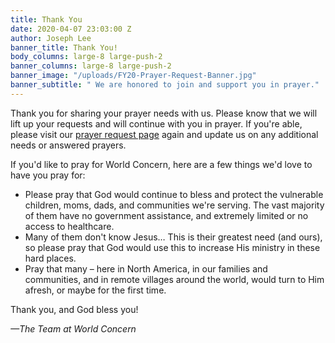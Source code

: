 ```yaml
---
title: Thank You
date: 2020-04-07 23:03:00 Z
author: Joseph Lee
banner_title: Thank You!
body_columns: large-8 large-push-2
banner_columns: large-8 large-push-2
banner_image: "/uploads/FY20-Prayer-Request-Banner.jpg"
banner_subtitle: " We are honored to join and support you in prayer."
---
```


Thank you for sharing your prayer needs with us. Please know that we will lift up your requests and will continue with you in prayer. If you're able, please visit our [prayer request page](/getinvolved/prayer/) again and update us on any additional needs or answered prayers.

If you'd like to pray for World Concern, here are a few things we'd love to have you pray for:

* Please pray that God would continue to bless and protect the vulnerable children, moms, dads, and communities we're serving. The vast majority of them have no government assistance, and extremely limited or no access to healthcare.
* Many of them don't know Jesus… This is their greatest need (and ours), so please pray that God would use this to increase His ministry in these hard places.
* Pray that many – here in North America, in our families and communities, and in remote villages around the world, would turn to Him afresh, or maybe for the first time.

Thank you, and God bless you!

*—The Team at World Concern*
